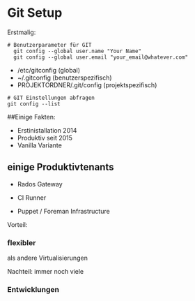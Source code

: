 # Git Setup

Erstmalig:

<pre><code class="bash"># Benutzerparameter für GIT
  git config --global user.name "Your Name"
  git config --global user.email "your_email@whatever.com"
</code></pre>

* /etc/gitconfig (global) <!-- .element class="fragment" -->
* ~/.gitconfig (benutzerspezifisch) <!-- .element class="fragment" -->
* PROJEKTORDNER/.git/config (projektspezifisch) <!-- .element class="fragment" -->

<pre><code class="bash"># GIT Einstellungen abfragen
git config --list
</code></pre>

##Einige Fakten:

* Erstinistallation 2014 <!-- .element class="fragment" -->
* Produktiv seit 2015 <!-- .element class="fragment" -->
* Vanilla Variante <!-- .element class="fragment" -->


## einige Produktivtenants

* Rados Gateway

* CI Runner

* Puppet / Foreman Infrastructure


Vorteil:
### flexibler
als andere Virtualisierungen


Nachteil:
immer noch viele
### Entwicklungen
